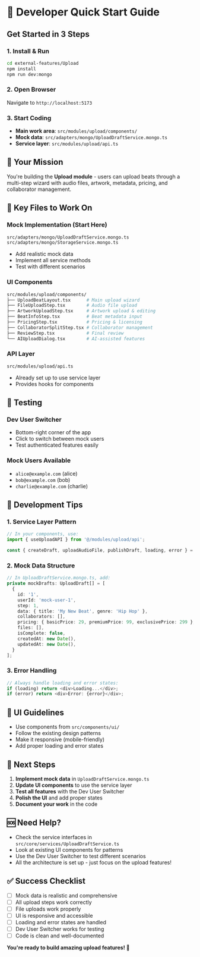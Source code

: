 # 🚀 Developer Quick Start Guide

## Get Started in 3 Steps

### 1. Install & Run
```bash
cd external-features/Upload
npm install
npm run dev:mongo
```

### 2. Open Browser
Navigate to `http://localhost:5173`

### 3. Start Coding
- **Main work area**: `src/modules/upload/components/`
- **Mock data**: `src/adapters/mongo/UploadDraftService.mongo.ts`
- **Service layer**: `src/modules/upload/api.ts`

## 🎯 Your Mission

You're building the **Upload module** - users can upload beats through a multi-step wizard with audio files, artwork, metadata, pricing, and collaborator management.

## 🔧 Key Files to Work On

### Mock Implementation (Start Here)
```bash
src/adapters/mongo/UploadDraftService.mongo.ts
src/adapters/mongo/StorageService.mongo.ts
```
- Add realistic mock data
- Implement all service methods
- Test with different scenarios

### UI Components
```bash
src/modules/upload/components/
├── UploadBeatLayout.tsx      # Main upload wizard
├── FileUploadStep.tsx        # Audio file upload
├── ArtworkUploadStep.tsx     # Artwork upload & editing
├── BeatInfoStep.tsx          # Beat metadata input
├── PricingStep.tsx           # Pricing & licensing
├── CollaboratorSplitStep.tsx # Collaborator management
├── ReviewStep.tsx            # Final review
└── AIUploadDialog.tsx        # AI-assisted features
```

### API Layer
```bash
src/modules/upload/api.ts
```
- Already set up to use service layer
- Provides hooks for components

## 🧪 Testing

### Dev User Switcher
- Bottom-right corner of the app
- Click to switch between mock users
- Test authenticated features easily

### Mock Users Available
- `alice@example.com` (alice)
- `bob@example.com` (bob)  
- `charlie@example.com` (charlie)

## 📝 Development Tips

### 1. Service Layer Pattern
```typescript
// In your components, use:
import { useUploadAPI } from '@/modules/upload/api';

const { createDraft, uploadAudioFile, publishDraft, loading, error } = useUploadAPI();
```

### 2. Mock Data Structure
```typescript
// In UploadDraftService.mongo.ts, add:
private mockDrafts: UploadDraft[] = [
  {
    id: '1',
    userId: 'mock-user-1',
    step: 1,
    data: { title: 'My New Beat', genre: 'Hip Hop' },
    collaborators: [],
    pricing: { basicPrice: 29, premiumPrice: 99, exclusivePrice: 299 },
    files: [],
    isComplete: false,
    createdAt: new Date(),
    updatedAt: new Date(),
  }
];
```

### 3. Error Handling
```typescript
// Always handle loading and error states:
if (loading) return <div>Loading...</div>;
if (error) return <div>Error: {error}</div>;
```

## 🎨 UI Guidelines

- Use components from `src/components/ui/`
- Follow the existing design patterns
- Make it responsive (mobile-friendly)
- Add proper loading and error states

## 🔄 Next Steps

1. **Implement mock data** in `UploadDraftService.mongo.ts`
2. **Update UI components** to use the service layer
3. **Test all features** with the Dev User Switcher
4. **Polish the UI** and add proper states
5. **Document your work** in the code

## 🆘 Need Help?

- Check the service interfaces in `src/core/services/UploadDraftService.ts`
- Look at existing UI components for patterns
- Use the Dev User Switcher to test different scenarios
- All the architecture is set up - just focus on the upload features!

## ✅ Success Checklist

- [ ] Mock data is realistic and comprehensive
- [ ] All upload steps work correctly
- [ ] File uploads work properly
- [ ] UI is responsive and accessible
- [ ] Loading and error states are handled
- [ ] Dev User Switcher works for testing
- [ ] Code is clean and well-documented

**You're ready to build amazing upload features! 🎵**
